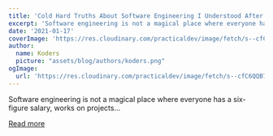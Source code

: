```yaml
---
title: 'Cold Hard Truths About Software Engineering I Understood After 9+ Years'
excerpt: 'Software engineering is not a magical place where everyone has a six-figure salary, works on projects...'
date: '2021-01-17'
coverImage: 'https://res.cloudinary.com/practicaldev/image/fetch/s--cfC6QQB7--/c_imagga_scale,f_auto,fl_progressive,h_420,q_auto,w_1000/https://dev-to-uploads.s3.amazonaws.com/i/6v2ulkinf40zwpjw9zvo.png'
author:
  name: Koders
  picture: "assets/blog/authors/koders.png"
ogImage:
  url: 'https://res.cloudinary.com/practicaldev/image/fetch/s--cfC6QQB7--/c_imagga_scale,f_auto,fl_progressive,h_420,q_auto,w_1000/https://dev-to-uploads.s3.amazonaws.com/i/6v2ulkinf40zwpjw9zvo.png'
---
```


Software engineering is not a magical place where everyone has a six-figure salary, works on projects...

[Read more](https://dev.to/nickbulljs/cold-hard-truths-about-software-engineering-i-understood-after-9-years-5483)
